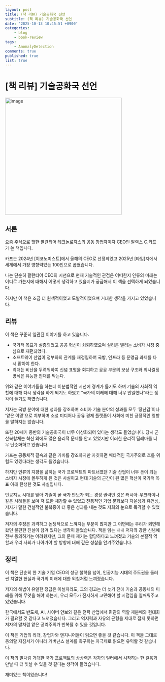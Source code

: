 ```yaml
---
layout: post
title: (책 리뷰) 기술공화국 선언
subtitle: (책 리뷰) 기술공화국 선언
date: '2025-10-13 10:45:51 +0900'
categories:
    - blog
    - book-review
tags:
    - AnomalyDetection
comments: true
published: true
list: true
---
```


# [책 리뷰] 기술공화국 선언

<img width="378" alt="image" src="https://velog.velcdn.com/images/alswp006/post/05b19931-2332-402f-99a5-9dc00c42f754/image.png" />

## 서론

요즘 주식으로 핫한 팔란티어 테크놀로지스의 공동 창업자이자 CEO인 알렉스 C.카프가 쓴 책입니다.

카프는 2024년 [이코노미스트]에서 올해의 CEO로 선정되었고 2025년 [타임]지에서 세계에서 가장 영향력있는 100인으로 꼽혔습니다.

나는 단순히 팔란티어 CEO의 시선으로 현재 기술적인 관점은 어떠한지 인류의 미래는 어디로 가는지에 대해서 어떻게 생각하고 있을지가 궁금해서 이 책을 선택하게 되었습니다.

하지만 이 책은 조금 더 원색적이었고 도발적이었으며 거대한 생각을 가지고 있었습니다.

## 리뷰

이 책은 꾸준히 일관된 이야기를 하고 있습니다.

- 국가적 목표가 실종되었고 공공 혁신이 쇠퇴하였으며 실리콘 밸리는 소비자 시장 중심으로 재편되었다.
- 소프트웨어 산업이 정부와의 관계를 재정립하여  국방, 인프라 등 문명급 과제를 다시 맡아야 한다.
- 리더는 비난을 두려워하여 신념 표명을 회피하고 공공 부문의 보상 구조와 의사결정 방식은 유능한 인재를 막는다.

위와 같은 이야기들을 하는데 이분법적인 시선에 경계가 들기도 하며 기술의 사회적 역할에 대해 다시 생각을 하게 되기도 하였고 “국가의 미래에 대해 너무 안일했나”라는 생각이 들기도 하였습니다.

저자는 국방 분야에 대한 성과를 강조하며 소비자 기술 분야의 성과를 모두 ‘장난감’이나 ‘얕은 야망’으로 치부하며 소셜 미디어나 공유 경제 플랫폼이 사회에 미친 긍정적인 영향을 말하지는 않습니다.

또한 20세기 중반의 기술공화국이 너무 이상화되어 있다는 생각도 들었습니다. 당시 군산복합체는 혁신 외에도 많은 윤리적 문제를 안고 있었지만 이러한 윤리적 딜레마를 너무 단순화하고 있습니다.

카프는 공동체적 결속과 같은 가치를 강조하지만 자칫하면 배타적인 국가주의로 흐를 위험도 있겠다라는 생각도 들었습니다.

하지만 인류의 지평을 넓히는 국가 프로젝트의 파트너였던 기술 산업이 너무 돈이 되는 소비자 시장에 몰두하게 된 것은 사실이고 현대 기술의 근간이 된 많은 혁신이 국가적 목표 아래 탄생한 것도 사실입니다.

인공지능 시대를 맞아 기술이 곧 국가 안보가 되는 경성 권력인 것은 러시아-우크라이나 같은 사례들을 보며 저 또한 체감할 수 있었고 전통적인 기업 문화보다 자율성과 유연성, 저자가 말한 건설적인 불복종이 더 좋은 성과를 내는 것도 저희의 눈으로 목격할 수 있었습니다.

저자의 주장은 과격하고 논쟁적으로 느껴지는 부분이 많지만 그 이면에는 우리가 외면해왔던 불편한 진실이 담겨 있다는 생각이 들었습니다. 책을 읽는 내내 저자의 강한 신념에 전부 동의하기는 어려웠지만, 그의 문제 제기는 합당하다고 느껴졌고 기술의 본질적 역할과 우리 사회가 나아가야 할 방향에 대해 깊은 성찰을 안겨주었습니다.

## 정리

이 책은 단순히 한 기술 기업 CEO의 성공 철학을 넘어, 인공지능 시대의 주도권을 둘러싼 치열한 현실과 국가의 미래에 대한 외침처럼 느껴졌습니다. 

저자의 해법이 유일한 정답은 아닐지라도, 그의 경고는 더 늦기 전에 기술과 공동체의 미래를 위해 무엇을 해야 하는지, 우리 모두가 진지하게 고민해야 할 시점임을 일깨워주고 있었습니다. 

한국에서도 반도체, AI, 사이버 안보와 같은 전략 산업에서 민관의 역할 재분배와 현대화가 필요할 것 같다고 느껴졌습니다. 그리고 억지력과 자유의 균형을 제대로 잡지 못하면 저자의 말처럼 얕은 공리주의가 반복될 수 있을 것입니다.

이 책은 기업의 리더, 창업가와 엔지니어들이 읽으면 좋을 것 같습니다. 이 책을 그대로 동의할 지침서가 아니라 거버넌스 설계를 촉구하는 자극제로 읽으면 유익할 것 같습니다.

이 책의 말처럼 거대한 국가 프로젝트의 상상력은 각자의 일터에서 시작하는 한 걸음과 만날 때 더 빛날 수 있을 것 같다는 생각이 들었습니다.

재미있는 책이었습니다!